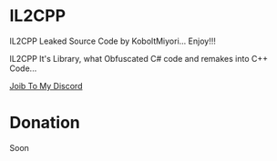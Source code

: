 # IL2CPP
IL2CPP Leaked Source Code by KoboltMiyori... Enjoy!!!

IL2CPP It's Library, what Obfuscated C# code and remakes into C++ Code...

[Joib To My Discord](https://discord.gg/s5T5whNh9r)

# Donation

Soon
